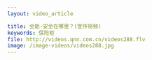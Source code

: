 ```yaml
---
layout: video_article

title: 全能-安全在哪里？(宣传视频)
keywords: 保险柜
file: http://videos.qnn.com.cn/videos288.flv
image: /image-videos/videos288.jpg
---
```

